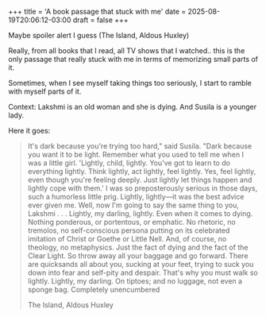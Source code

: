 +++
title = 'A book passage that stuck with me'
date = 2025-08-19T20:06:12-03:00
draft = false
+++

Maybe spoiler alert I guess (The Island, Aldous Huxley)

Really, from all books that I read, all TV shows that I watched..
this is the only passage that really stuck with me in terms of memorizing small parts of it.

Sometimes, when I see myself taking things too seriously, I start to ramble with myself parts of it.

Context: Lakshmi is an old woman and she is dying. And Susila is a younger lady.

Here it goes:

> It's dark because you're trying too hard," said Susila.
> "Dark because you want it to be light.
> Remember what you used to tell me when I was a little girl.
> 'Lightly, child, lightly. You've got to learn to do everything lightly.
> Think lightly, act lightly, feel lightly. Yes, feel lightly, even though you're feeling deeply.
> Just lightly let things happen and lightly cope with them.'
> I was so preposterously serious in those days, such a humorless little prig.
> Lightly, lightly—it was the best advice ever given me.
> Well, now I'm going to say the same thing to you, Lakshmi . . . Lightly, my darling, lightly.
> Even when it comes to dying. Nothing ponderous, or portentous, or emphatic.
> No rhetoric, no tremolos, no self-conscious persona putting on its celebrated imitation
> of Christ or Goethe or Little Nell. And, of course, no theology, no metaphysics.
> Just the fact of dying and the fact of the Clear Light. So throw away all your baggage and go forward.
> There are quicksands all about you, sucking at your feet, trying to suck you down into fear and
> self-pity and despair. That's why you must walk so lightly. Lightly, my darling. On tiptoes;
> and no luggage, not even a sponge bag. Completely unencumbered
>
> The Island, Aldous Huxley
